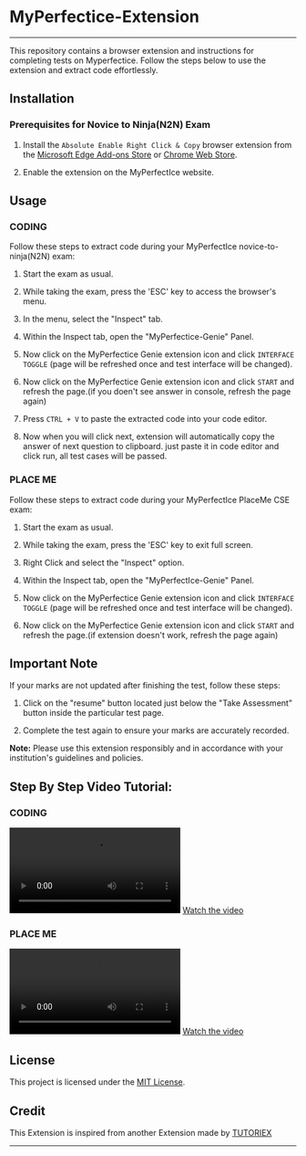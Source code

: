 # MyPerfectice-Extension

---

This repository contains a browser extension and instructions for completing tests on Myperfectice. Follow the steps below to use the extension and extract code effortlessly.

## Installation

### Prerequisites for Novice to Ninja(N2N) Exam
1. Install the `Absolute Enable Right Click & Copy` browser extension from the [Microsoft Edge Add-ons Store](https://microsoftedge.microsoft.com/addons/detail/absolute-enable-right-cli/enkbbdhdmbpfohfkfmdmjkpmolkbelgl) or [Chrome Web Store](https://chrome.google.com/webstore/detail/absolute-enable-right-cli/jdocbkpgdakpekjlhemmfcncgdjeiika).

2. Enable the extension on the MyPerfectIce website.

## Usage

### CODING

Follow these steps to extract code during your MyPerfectIce novice-to-ninja(N2N) exam:

1. Start the exam as usual.

2. While taking the exam, press the 'ESC' key to access the browser's menu.

3. In the menu, select the "Inspect" tab.

4. Within the Inspect tab, open the "MyPerfectice-Genie" Panel.

5. Now click on the MyPerfectice Genie extension icon and click `INTERFACE TOGGLE` (page will be refreshed once and test interface will be changed).

6. Now click on the MyPerfectice Genie extension icon and click `START` and refresh the page.(if you doen't see answer in console, refresh the page again)

7. Press `CTRL + V` to paste the extracted code into your code editor.
8. Now when you will click next, extension will automatically copy the answer of next question to clipboard. just paste it in code editor and click run, all test cases will be passed.

### PLACE ME

Follow these steps to extract code during your MyPerfectIce PlaceMe CSE exam:

1. Start the exam as usual.

2. While taking the exam, press the 'ESC' key to exit full screen.

3. Right Click and select the "Inspect" option.

4. Within the Inspect tab, open the "MyPerfectIce-Genie" Panel.

5. Now click on the MyPerfectice Genie extension icon and click `INTERFACE TOGGLE` (page will be refreshed once and test interface will be changed).

6. Now click on the MyPerfectice Genie extension icon and click `START` and refresh the page.(if extension doesn't work, refresh the page again)

## Important Note

If your marks are not updated after finishing the test, follow these steps:

1. Click on the "resume" button located just below the "Take Assessment" button inside the particular test page.

2. Complete the test again to ensure your marks are accurately recorded.

**Note:** Please use this extension responsibly and in accordance with your institution's guidelines and policies.

## **Step By Step Video Tutorial:**

### CODING

<video controls src='https://github.com/abhinav162/MyPerfectice-Genie2/assets/90970567/48d8331d-7e99-4319-bb7a-8e8103cad751' autoplay></video>
[Watch the video](https://github.com/abhinav162/MyPerfectice-Genie2/assets/90970567/48d8331d-7e99-4319-bb7a-8e8103cad751)

### PLACE ME

<video controls src='https://github.com/abhinav162/MyPerfectice-Genie2/assets/90970567/13b7df1e-984a-4df5-a7c5-8385b827313d' autoplay></video>
[Watch the video](https://github.com/abhinav162/MyPerfectice-Genie2/assets/90970567/13b7df1e-984a-4df5-a7c5-8385b827313d)

## License

This project is licensed under the [MIT License](LICENSE).

## Credit

This Extension is inspired from another Extension made by [TUTORIEX](https://github.com/TUTORIEX)

---
